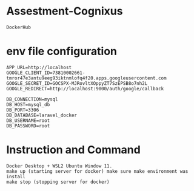 # Assestment-Cognixus
```
DockerHub
```

# env file configuration 
```
APP_URL=http://localhost
GOOGLE_CLIENT_ID=73810002661-tmror47e3antu9eeg93iktnmlofq4f20.apps.googleusercontent.com
GOOGLE_SECRET_ID=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
GOOGLE_REDIRECT=http://localhost:9000/auth/google/callback 

DB_CONNECTION=mysql
DB_HOST=mysql_db
DB_PORT=3306
DB_DATABASE=laravel_docker
DB_USERNAME=root
DB_PASSWORD=root
```
# Instruction and Command 
```
Docker Desktop + WSL2 Ubuntu Window 11. 
make up (starting server for docker) make sure make environment was install
make stop (stopping server for docker)
```
